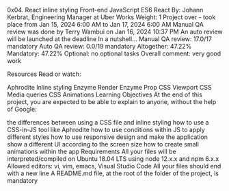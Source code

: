0x04. React inline styling
Front-end
JavaScript
ES6
React
 By: Johann Kerbrat, Engineering Manager at Uber Works
 Weight: 1
 Project over - took place from Jan 15, 2024 6:00 AM to Jan 17, 2024 6:00 AM
 Manual QA review was done by Terry Wambui on Jan 16, 2024 10:37 PM
 An auto review will be launched at the deadline
In a nutshell…
Manual QA review: 17.0/17 mandatory
Auto QA review: 0.0/19 mandatory
Altogether:  47.22%
Mandatory: 47.22%
Optional: no optional tasks
Overall comment:
very good work



Resources
Read or watch:

Aphrodite
Inline styling
Enzyme Render
Enzyme Prop
CSS Viewport
CSS Media queries
CSS Animations
Learning Objectives
At the end of this project, you are expected to be able to explain to anyone, without the help of Google:

the differences between using a CSS file and inline styling
how to use a CSS-in-JS tool like Aphrodite
how to use conditions within JS to apply different styles
how to use responsive design and make the application show a different UI according to the screen size
how to create small animations within the app
Requirements
All your files will be interpreted/compiled on Ubuntu 18.04 LTS using node 12.x.x and npm 6.x.x
Allowed editors: vi, vim, emacs, Visual Studio Code
All your files should end with a new line
A README.md file, at the root of the folder of the project, is mandatory
